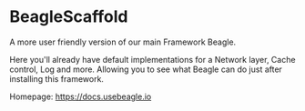 # BeagleScaffold

A more user friendly version of our main Framework Beagle.

Here you'll already have default implementations for a Network layer, Cache control, Log and more. Allowing you to see what Beagle can do just after installing this framework.

Homepage: https://docs.usebeagle.io
